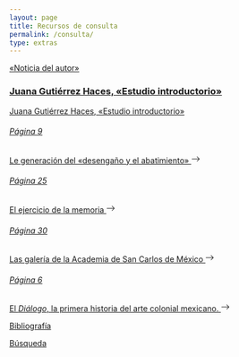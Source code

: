```yaml
---
layout: page
title: Recursos de consulta
permalink: /consulta/
type: extras
---
```


<a class="no-underline" href="{{ site.baseurl }}/noticia_biografica05.html">«Noticia del autor»</a>

 <a class="no-underline" href="{{ site.baseurl }}/JGHestudio09.html"><h3 class="h3-index">Juana Gutiérrez Haces, «Estudio introductorio»<span class="caret"/></h3> </a>
<div class="py-1 mb-0 prose">
  <a class="no-underline" data-toggle="collapse" href="#collapse1" role="button" aria-expanded="false" aria-controls="collapseExample"> Juana Gutiérrez Haces, «Estudio introductorio»</a>
  <div class="collapse" id="collapse1">
    <a class="no-underline" href="{{ site.baseurl }}/JGHestudio09"><h6>Página 9</h6><span class="link-index">Le generación del «desengaño y el abatimiento» <svg xmlns="http://www.w3.org/2000/svg" width="16" height="16" fill="currentColor" class="bi bi-arrow-right" viewBox="0 0 16 16"><path fill-rule="evenodd" d="M1 8a.5.5 0 0 1 .5-.5h11.793l-3.147-3.146a.5.5 0 0 1 .708-.708l4 4a.5.5 0 0 1 0 .708l-4 4a.5.5 0 0 1-.708-.708L13.293 8.5H1.5A.5.5 0 0 1 1 8z"/></svg></span></a>
    <a class="no-underline" href="{{ site.baseurl }}/JGHestudio25"><h6>Página 25</h6><span class="link-index">El ejercicio de la memoria <svg xmlns="http://www.w3.org/2000/svg" width="16" height="16" fill="currentColor" class="bi bi-arrow-right" viewBox="0 0 16 16"><path fill-rule="evenodd" d="M1 8a.5.5 0 0 1 .5-.5h11.793l-3.147-3.146a.5.5 0 0 1 .708-.708l4 4a.5.5 0 0 1 0 .708l-4 4a.5.5 0 0 1-.708-.708L13.293 8.5H1.5A.5.5 0 0 1 1 8z"/></svg></span></a>
    <a class="no-underline" href="{{ site.baseurl }}/JGHestudio30"><h6>Página 30</h6><span class="link-index">Las galería de la Academia de San Carlos de México <svg xmlns="http://www.w3.org/2000/svg" width="16" height="16" fill="currentColor" class="bi bi-arrow-right" viewBox="0 0 16 16"><path fill-rule="evenodd" d="M1 8a.5.5 0 0 1 .5-.5h11.793l-3.147-3.146a.5.5 0 0 1 .708-.708l4 4a.5.5 0 0 1 0 .708l-4 4a.5.5 0 0 1-.708-.708L13.293 8.5H1.5A.5.5 0 0 1 1 8z"/></svg></span></a>
    <a class="no-underline" href="{{ site.baseurl }}/JGHestudio39"><h6>Página 6</h6><span class="link-index">El <i>Diálogo</i>, la primera historia del arte colonial mexicano. <svg xmlns="http://www.w3.org/2000/svg" width="16" height="16" fill="currentColor" class="bi bi-arrow-right" viewBox="0 0 16 16"><path fill-rule="evenodd" d="M1 8a.5.5 0 0 1 .5-.5h11.793l-3.147-3.146a.5.5 0 0 1 .708-.708l4 4a.5.5 0 0 1 0 .708l-4 4a.5.5 0 0 1-.708-.708L13.293 8.5H1.5A.5.5 0 0 1 1 8z"/></svg></span></a>
  </div>
</div>

<p></p>

  <a class="no-underline" href="{{ site.baseurl }}/03-biblio">Bibliografía</a>

  <a class="no-underline" href="{{ site.baseurl }}/03-search">Búsqueda</a>

